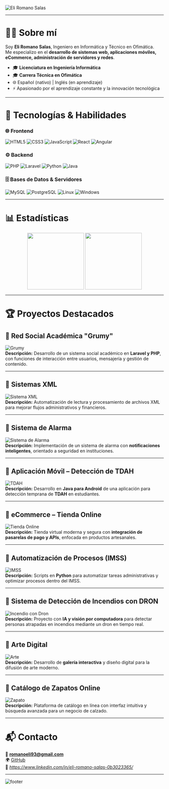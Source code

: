 <!-- Banner minimalista oscuro -->
![Eli Romano Salas](https://capsule-render.vercel.app/api?type=waving&color=0:0f2027,100:2c5364&height=200&section=header&text=Eli%20Romano%20Salas&fontSize=42&fontColor=ffffff&animation=fadeIn&fontAlignY=38&desc=Ingeniero%20Informático%20%7C%20Full%20Stack%20Developer&descSize=20&descAlignY=60)

---

# 👨‍💻 Sobre mí  

Soy **Eli Romano Salas**, Ingeniero en Informática y Técnico en Ofimática.  
Me especializo en el **desarrollo de sistemas web, aplicaciones móviles, eCommerce, administración de servidores y redes**.  

- 🎓 **Licenciatura en Ingeniería Informática**  
- 🎓 **Carrera Técnica en Ofimática**  
- 🌐 Español (nativo) | Inglés (en aprendizaje)  
- ⚡ Apasionado por el aprendizaje constante y la innovación tecnológica  

---

# 🚀 Tecnologías & Habilidades  

### 🌐 Frontend  
![HTML5](https://img.shields.io/badge/HTML5-1a1a1a?style=for-the-badge&logo=html5&logoColor=E34F26)
![CSS3](https://img.shields.io/badge/CSS3-1a1a1a?style=for-the-badge&logo=css3&logoColor=1572B6)
![JavaScript](https://img.shields.io/badge/JavaScript-1a1a1a?style=for-the-badge&logo=javascript&logoColor=F7DF1E)
![React](https://img.shields.io/badge/React-1a1a1a?style=for-the-badge&logo=react&logoColor=61DAFB)
![Angular](https://img.shields.io/badge/Angular-1a1a1a?style=for-the-badge&logo=angular&logoColor=DD0031)

### ⚙️ Backend  
![PHP](https://img.shields.io/badge/PHP-1a1a1a?style=for-the-badge&logo=php&logoColor=777BB4)
![Laravel](https://img.shields.io/badge/Laravel-1a1a1a?style=for-the-badge&logo=laravel&logoColor=FF2D20)
![Python](https://img.shields.io/badge/Python-1a1a1a?style=for-the-badge&logo=python&logoColor=3776AB)
![Java](https://img.shields.io/badge/Java-1a1a1a?style=for-the-badge&logo=java&logoColor=007396)

### 🗄️ Bases de Datos & Servidores  
![MySQL](https://img.shields.io/badge/MySQL-1a1a1a?style=for-the-badge&logo=mysql&logoColor=005C84)
![PostgreSQL](https://img.shields.io/badge/PostgreSQL-1a1a1a?style=for-the-badge&logo=postgresql&logoColor=316192)
![Linux](https://img.shields.io/badge/Linux-1a1a1a?style=for-the-badge&logo=linux&logoColor=FCC624)
![Windows](https://img.shields.io/badge/Windows-1a1a1a?style=for-the-badge&logo=windows&logoColor=0078D6)

---

# 📊 Estadísticas  

<p align="center">
  <img src="https://github-readme-stats.vercel.app/api?username=Eli676&show_icons=true&theme=github_dark&hide_border=true&count_private=true" height="180" />
  <img src="https://github-readme-stats.vercel.app/api/top-langs/?username=Eli676&layout=compact&theme=github_dark&hide_border=true" height="180" />
</p>

---

# 🏆 Proyectos Destacados  

## 🔹 Red Social Académica "Grumy"
![Grumy](https://raw.githubusercontent.com/Eli676/IMAGENES/main/SEÑAS.jpeg)  
**Descripción:** Desarrollo de un sistema social académico en **Laravel y PHP**, con funciones de interacción entre usuarios, mensajería y gestión de contenido.

---

## 🔹 Sistemas XML
![Sistema XML](https://raw.githubusercontent.com/Eli676/IMAGENES/main/XML.jpeg)  
**Descripción:** Automatización de lectura y procesamiento de archivos XML para mejorar flujos administrativos y financieros.

---

## 🔹 Sistema de Alarma
![Sistema de Alarma](https://raw.githubusercontent.com/Eli676/IMAGENES/main/ALARMA.jpeg)  
**Descripción:** Implementación de un sistema de alarma con **notificaciones inteligentes**, orientado a seguridad en instituciones.

---

## 🔹 Aplicación Móvil – Detección de TDAH
![TDAH](https://raw.githubusercontent.com/Eli676/IMAGENES/main/TDA.jpeg)  
**Descripción:** Desarrollo en **Java para Android** de una aplicación para detección temprana de **TDAH** en estudiantes.

---

## 🔹 eCommerce – Tienda Online
![Tienda Online](https://raw.githubusercontent.com/Eli676/IMAGENES/main/TIENDAZ.png)  
**Descripción:** Tienda virtual moderna y segura con **integración de pasarelas de pago y APIs**, enfocada en productos artesanales.

---

## 🔹 Automatización de Procesos (IMSS)
![IMSS](https://raw.githubusercontent.com/Eli676/IMAGENES/main/IMSS.png)  
**Descripción:** Scripts en **Python** para automatizar tareas administrativas y optimizar procesos dentro del IMSS.

---

## 🔹 Sistema de Detección de Incendios con DRON
![Incendio con Dron](https://raw.githubusercontent.com/Eli676/IMAGENES/main/INCENDIO.png)  
**Descripción:** Proyecto con **IA y visión por computadora** para detectar personas atrapadas en incendios mediante un dron en tiempo real.

---

## 🔹 Arte Digital
![Arte](https://raw.githubusercontent.com/Eli676/IMAGENES/main/ARTE.png)  
**Descripción:** Desarrollo de **galería interactiva** y diseño digital para la difusión de arte moderno.

---

## 🔹 Catálogo de Zapatos Online
![Zapato](https://raw.githubusercontent.com/Eli676/IMAGENES/main/ZAPATO.jpeg)  
**Descripción:** Plataforma de catálogo en línea con interfaz intuitiva y búsqueda avanzada para un negocio de calzado.

---

# 📬 Contacto  

📧 **romanoeli93@gmail.com**  
🌍 [GitHub](https://github.com/Eli676)  
💼 *https://www.linkedin.com/in/eli-romano-salas-0b3023365/*  

---

<!-- Footer profesional oscuro -->
![footer](https://capsule-render.vercel.app/api?type=waving&color=0:0f2027,100:2c5364&height=120&section=footer)
